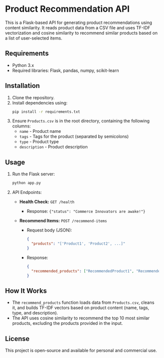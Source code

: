 
# Product Recommendation API

This is a Flask-based API for generating product recommendations using content similarity. It reads product data from a CSV file and uses TF-IDF vectorization and cosine similarity to recommend similar products based on a list of user-selected items.

## Requirements

- Python 3.x
- Required libraries: Flask, pandas, numpy, scikit-learn

## Installation

1. Clone the repository.
2. Install dependencies using:
   ```bash
   pip install -r requirements.txt
   ```
3. Ensure `Products.csv` is in the root directory, containing the following columns:
   - `name` - Product name
   - `tags` - Tags for the product (separated by semicolons)
   - `type` - Product type
   - `description` - Product description

## Usage

1. Run the Flask server:
   ```bash
   python app.py
   ```

2. API Endpoints:
   - **Health Check:** `GET /health`
     - Response: `{"status": "Commerce Innovators are awake!"}`
   
   - **Recommend Items:** `POST /recommend-items`
     - Request body (JSON):
       ```json
       {
         "products": "['Product1', 'Product2', ...]"
       }
       ```
     - Response:
       ```json
       {
         "recommended_products": ["RecommendedProduct1", "RecommendedProduct2", ...]
       }
       ```

## How It Works

- The `recommend_products` function loads data from `Products.csv`, cleans it, and builds TF-IDF vectors based on product content (name, tags, type, and description).
- The API uses cosine similarity to recommend the top 10 most similar products, excluding the products provided in the input.

## License

This project is open-source and available for personal and commercial use.
